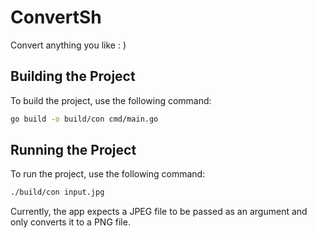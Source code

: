 # ConvertSh
Convert anything you like : )

## Building the Project

To build the project, use the following command:

```sh
go build -o build/con cmd/main.go
```

## Running the Project

To run the project, use the following command:

```sh
./build/con input.jpg
```

Currently, the app expects a JPEG file to be passed as an argument and only converts it to a PNG file.
